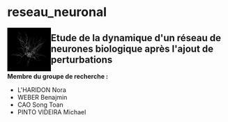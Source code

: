 # reseau_neuronal

<img align="left" width="100" height="100" src="Annexes/Images/neurone_illustration.png">

## Etude de la dynamique d'un réseau de neurones biologique après l'ajout de perturbations

**Membre du groupe de recherche :**
- L'HARIDON Nora
- WEBER Benajmin
- CAO Song Toan 
- PINTO VIDEIRA Michael
